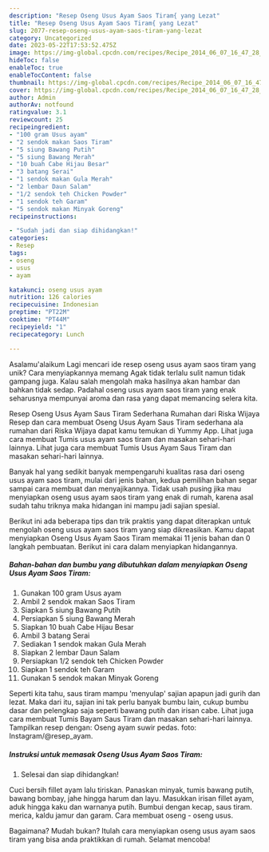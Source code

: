```yaml
---
description: "Resep Oseng Usus Ayam Saos Tiram{ yang Lezat"
title: "Resep Oseng Usus Ayam Saos Tiram{ yang Lezat"
slug: 2077-resep-oseng-usus-ayam-saos-tiram-yang-lezat
category: Uncategorized
date: 2023-05-22T17:53:52.475Z
image: https://img-global.cpcdn.com/recipes/Recipe_2014_06_07_16_47_28_841_0eb289/680x482cq70/oseng-usus-ayam-saos-tiram-foto-resep-utama.jpg
hideToc: false
enableToc: true
enableTocContent: false
thumbnail: https://img-global.cpcdn.com/recipes/Recipe_2014_06_07_16_47_28_841_0eb289/680x482cq70/oseng-usus-ayam-saos-tiram-foto-resep-utama.jpg
cover: https://img-global.cpcdn.com/recipes/Recipe_2014_06_07_16_47_28_841_0eb289/680x482cq70/oseng-usus-ayam-saos-tiram-foto-resep-utama.jpg
author: Admin
authorAv: notfound
ratingvalue: 3.1
reviewcount: 25
recipeingredient:
- "100 gram Usus ayam"
- "2 sendok makan Saos Tiram"
- "5 siung Bawang Putih"
- "5 siung Bawang Merah"
- "10 buah Cabe Hijau Besar"
- "3 batang Serai"
- "1 sendok makan Gula Merah"
- "2 lembar Daun Salam"
- "1/2 sendok teh Chicken Powder"
- "1 sendok teh Garam"
- "5 sendok makan Minyak Goreng"
recipeinstructions:

- "Sudah jadi dan siap dihidangkan!"
categories:
- Resep
tags:
- oseng
- usus
- ayam

katakunci: oseng usus ayam 
nutrition: 126 calories
recipecuisine: Indonesian
preptime: "PT22M"
cooktime: "PT44M"
recipeyield: "1"
recipecategory: Lunch

---
```



Asalamu'alaikum Lagi mencari ide resep oseng usus ayam saos tiram yang unik? Cara menyiapkannya memang Agak tidak terlalu sulit namun tidak gampang juga. Kalau salah mengolah maka hasilnya akan hambar dan bahkan tidak sedap. Padahal oseng usus ayam saos tiram yang enak seharusnya mempunyai aroma dan rasa yang dapat memancing selera kita.


Resep Oseng Usus Ayam Saus Tiram Sederhana Rumahan dari Riska Wijaya Resep dan cara membuat Oseng Usus Ayam Saus Tiram sederhana ala rumahan dari Riska Wijaya dapat kamu temukan di Yummy App. Lihat juga cara membuat Tumis usus ayam saos tiram dan masakan sehari-hari lainnya. Lihat juga cara membuat Tumis Usus Ayam Saus Tiram dan masakan sehari-hari lainnya.

Banyak hal yang sedikit banyak mempengaruhi kualitas rasa dari oseng usus ayam saos tiram, mulai dari jenis bahan, kedua pemilihan bahan segar sampai cara membuat dan menyajikannya. Tidak usah pusing jika mau menyiapkan oseng usus ayam saos tiram yang enak di rumah, karena asal sudah tahu triknya maka hidangan ini mampu jadi sajian spesial.


Berikut ini ada beberapa tips dan trik praktis yang dapat diterapkan untuk mengolah oseng usus ayam saos tiram yang siap dikreasikan. Kamu dapat menyiapkan Oseng Usus Ayam Saos Tiram memakai 11 jenis bahan dan 0 langkah pembuatan. Berikut ini cara dalam menyiapkan hidangannya.

<!--inarticleads1-->

##### Bahan-bahan dan bumbu yang dibutuhkan dalam menyiapkan Oseng Usus Ayam Saos Tiram:

1. Gunakan 100 gram Usus ayam
1. Ambil 2 sendok makan Saos Tiram
1. Siapkan 5 siung Bawang Putih
1. Persiapkan 5 siung Bawang Merah
1. Siapkan 10 buah Cabe Hijau Besar
1. Ambil 3 batang Serai
1. Sediakan 1 sendok makan Gula Merah
1. Siapkan 2 lembar Daun Salam
1. Persiapkan 1/2 sendok teh Chicken Powder
1. Siapkan 1 sendok teh Garam
1. Gunakan 5 sendok makan Minyak Goreng


Seperti kita tahu, saus tiram mampu &#39;menyulap&#39; sajian apapun jadi gurih dan lezat. Maka dari itu, sajian ini tak perlu banyak bumbu lain, cukup bumbu dasar dan pelengkap saja seperti bawang putih dan irisan cabe. Lihat juga cara membuat Tumis Bayam Saus Tiram dan masakan sehari-hari lainnya. Tampilkan resep dengan: Oseng ayam suwir pedas. foto: Instagram/@resep_ayam. 

<!--inarticleads2-->

##### Instruksi untuk memasak Oseng Usus Ayam Saos Tiram:


1. Selesai dan siap dihidangkan!

Cuci bersih fillet ayam lalu tiriskan. Panaskan minyak, tumis bawang putih, bawang bombay, jahe hingga harum dan layu. Masukkan irisan fillet ayam, aduk hingga kaku dan warnanya putih. Bumbui dengan kecap, saus tiram. merica, kaldu jamur dan garam. Cara membuat oseng - oseng usus. 

Bagaimana? Mudah bukan? Itulah cara menyiapkan oseng usus ayam saos tiram yang bisa anda praktikkan di rumah. Selamat mencoba!
